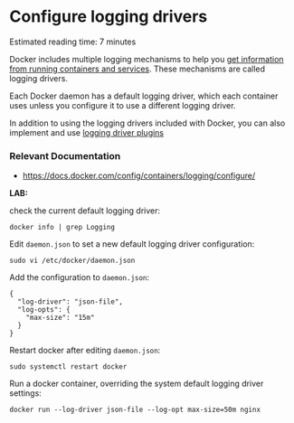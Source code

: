 <h1 id="title">Configure logging drivers</h1>
<p><span class="reading-time" title="Estimated reading time"><span class="reading-time-label">Estimated reading time:&nbsp;</span>7 minutes</span></p>
<p>Docker includes multiple logging mechanisms to help you&nbsp;<a href="https://docs.docker.com/engine/admin/logging/view_container_logs/">get information from running containers and services</a>. These mechanisms are called logging drivers.</p>
<p>Each Docker daemon has a default logging driver, which each container uses unless you configure it to use a different logging driver.</p>
<p>In addition to using the logging drivers included with Docker, you can also implement and use&nbsp;<a href="https://docs.docker.com/engine/admin/logging/plugins/">logging driver plugins</a></p>

<h3 id="relevant-documentation">Relevant Documentation</h3>
<ul>
<li><a href="https://docs.docker.com/config/containers/logging/configure/">https://docs.docker.com/config/containers/logging/configure/</a></li>
</ul>

<b> LAB: </b>

<p>check the current default logging driver:</p>
<pre><code>docker info | grep Logging
</code></pre>
<p>Edit&nbsp;<code>daemon.json</code>&nbsp;to set a new default logging driver configuration:</p>
<pre><code>sudo vi /etc/docker/daemon.json
</code></pre>
<p>Add the configuration to&nbsp;<code>daemon.json</code>:</p>
<pre><code>{
  "log-driver": "json-file",
  "log-opts": {
    "max-size": "15m"
  }
}
</code></pre>
<p>Restart docker after editing&nbsp;<code>daemon.json</code>:</p>
<pre><code>sudo systemctl restart docker
</code></pre>
<p>Run a docker container, overriding the system default logging driver settings:</p>
<pre><code>docker run --log-driver json-file --log-opt max-size=50m nginx
</code></pre>
<p>&nbsp;</p>
<div class="rating-content">
<div class="row">
<div id="la_video_16397" class="col-xs-12 rating-container">
<div class="row rating-content rating-dialog">
<div class="col-xs-12">&nbsp;</div>
</div>
</div>
</div>
</div>
